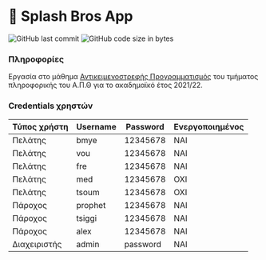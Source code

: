 # :rocket: Splash Bros App 

<img alt="GitHub last commit" src="https://img.shields.io/github/last-commit/akorkos/Project-in-OOP"> <img alt="GitHub code size in bytes" src="https://img.shields.io/github/languages/code-size/akorkos/Project-in-OOP">


### Πληροφορίες 
Εργασία στο μάθημα [Αντικειμενοστρεφής Προγραμματισμός](https://elearning.auth.gr/course/view.php?id=6551) του τμήματος πληροφορικής του Α.Π.Θ για το ακαδημαϊκό έτος 2021/22. <br />

### Credentials χρηστών

| Τύπος χρήστη  | Username      | Password     | Ενεργοποιημένος |
| ------------- | ------------- | -------------| ----------------|
| Πελάτης       | bmye          | 12345678     | ΝΑΙ             |
| Πελάτης       | vou           | 12345678     | ΝΑΙ             |
| Πελάτης       | fre           | 12345678     | ΝΑΙ             |
| Πελάτης       | med           | 12345678     | ΟΧΙ             |
| Πελάτης       | tsoum         | 12345678     | ΟΧΙ             |
| Πάροχος       | prophet       | 12345678     | ΝΑΙ             |
| Πάροχος       | tsiggi        | 12345678     | ΝΑΙ             |
| Πάροχος       | alex          | 12345678     | ΝΑΙ             |
| Διαχειριστής  | admin         | password     | ΝΑΙ             |
